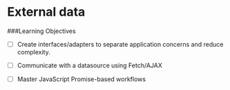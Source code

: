 # External data

###Learning Objectives
 - [ ] Create interfaces/adapters to separate application concerns and reduce complexity.
 - [ ] Communicate with a datasource using Fetch/AJAX
 - [ ] Master JavaScript Promise-based workflows
 
